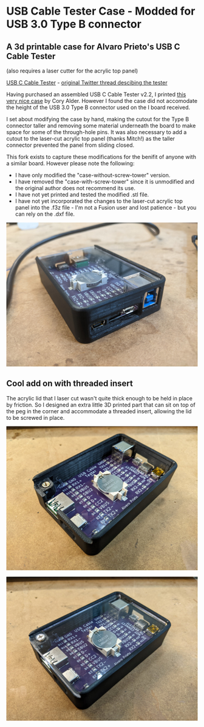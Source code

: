 # USB Cable Tester Case - Modded for USB 3.0 Type B connector

## A 3d printable case for Alvaro Prieto's USB C Cable Tester

(also requires a laser cutter for the acrylic top panel)

[USB C Cable Tester](https://github.com/alvarop/usb_c_cable_tester) - [original Twitter thread descibing the tester](https://twitter.com/alvaroprieto/status/1594036248481771520)

Having purchased an assembled USB C Cable Tester v2.2, I printed [this very nice case](https://github.com/coryalder/usb-c-tester-case) by Cory Alder. However I found the case did not accomodate the height of the USB 3.0 Type B connector used on the I board received.

I set about modifying the case by hand, making the cutout for the Type B connector taller and removing some material underneath the board to make space for some of the through-hole pins. It was also necessary to add a cutout to the laser-cut acrylic top panel (thanks Mitch!) as the taller connector prevented the panel from sliding closed.

This fork exists to capture these modifications for the benifit of anyone with a similar board. However please note the following:
- I have only modified the "case-without-screw-tower" version.
- I have removed the "case-with-screw-tower" since it is unmodified and the original author does not recommend its use.
- I have not yet printed and tested the modified .stl file.
- I have not yet incorporated the changes to the laser-cut acrylic top panel into the .f3z file - I'm not a Fusion user and lost patience - but you can rely on the .dxf file.

![front view of the case](images/modded_case.jpg)

## Cool add on with threaded insert

The acrylic lid that I laser cut wasn't quite thick enough to be held in place by friction. So I designed an extra little 3D printed part that can sit on top of the peg in the corner and accommodate a threaded insert, allowing the lid to be screwed in place.

![case with cool add on with a threaded insert](images/thread_insert.jpg)

![case with lid screwed in place](images/thread_insert_plus_lid.jpg)
